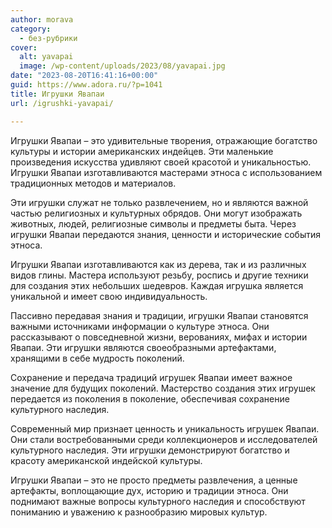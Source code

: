```yaml
---
author: morava
category:
  - без-рубрики
cover:
  alt: yavapai
  image: /wp-content/uploads/2023/08/yavapai.jpg
date: "2023-08-20T16:41:16+00:00"
guid: https://www.adora.ru/?p=1041
title: Игрушки Явапаи
url: /igrushki-yavapai/

---
```

Игрушки Явапаи – это удивительные творения, отражающие богатство культуры и истории американских индейцев. Эти маленькие произведения искусства удивляют своей красотой и уникальностью. Игрушки Явапаи изготавливаются мастерами этноса с использованием традиционных методов и материалов.

Эти игрушки служат не только развлечением, но и являются важной частью религиозных и культурных обрядов. Они могут изображать животных, людей, религиозные символы и предметы быта. Через игрушки Явапаи передаются знания, ценности и исторические события этноса.

Игрушки Явапаи изготавливаются как из дерева, так и из различных видов глины. Мастера используют резьбу, роспись и другие техники для создания этих небольших шедевров. Каждая игрушка является уникальной и имеет свою индивидуальность.

Пассивно передавая знания и традиции, игрушки Явапаи становятся важными источниками информации о культуре этноса. Они рассказывают о повседневной жизни, верованиях, мифах и истории Явапаи. Эти игрушки являются своеобразными артефактами, хранящими в себе мудрость поколений.

Сохранение и передача традиций игрушек Явапаи имеет важное значение для будущих поколений. Мастерство создания этих игрушек передается из поколения в поколение, обеспечивая сохранение культурного наследия.

Современный мир признает ценность и уникальность игрушек Явапаи. Они стали востребованными среди коллекционеров и исследователей культурного наследия. Эти игрушки демонстрируют богатство и красоту американской индейской культуры.

Игрушки Явапаи – это не просто предметы развлечения, а ценные артефакты, воплощающие дух, историю и традиции этноса. Они поднимают важные вопросы культурного наследия и способствуют пониманию и уважению к разнообразию мировых культур.
